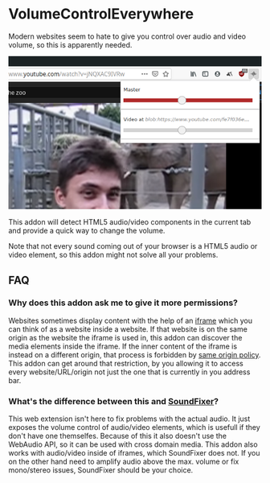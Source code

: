 # VolumeControlEverywhere

Modern websites seem to hate to give you control over audio and video volume, so this is apparently needed.

![Screenshot of the addon](screenshot.png)

This addon will detect HTML5 audio/video components in the current tab and provide a quick way to change the volume.

Note that not every sound coming out of your browser is a HTML5 audio or video element, so this addon might not solve all your problems.

## FAQ

### Why does this addon ask me to give it more permissions?

Websites sometimes display content with the help of an [iframe](https://developer.mozilla.org/docs/Web/HTML/Element/iframe) which you can think of as a website inside a website. If that website is on the same origin as the website the iframe is used in, this addon can discover the media elements inside the iframe. If the inner content of the iframe is instead on a different origin, that process is forbidden by [same origin policy](https://en.wikipedia.org/wiki/Same-origin_policy). This addon can get around that restriction, by you allowing it to access every website/URL/origin not just the one that is currently in you address bar.

### What's the difference between this and [SoundFixer](https://github.com/myfreeweb/soundfixer)?

This web extension isn't here to fix problems with the actual audio. It just exposes the volume control of audio/video elements, which is usefull if they don't have one themselfes. Because of this it also doesn't use the WebAudio API, so it can be used with cross domain media. This addon also works with audio/video inside of iframes, which SoundFixer does not. If you on the other hand need to amplify audio above the max. volume or fix mono/stereo issues, SoundFixer should be your choice.
